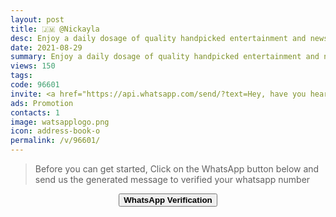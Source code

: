 ```yaml
---
layout: post
title: 🇯🇲 @Nickayla 
desc: Enjoy a daily dosage of quality handpicked entertainment and news Via our WhatsApp Status updates
date: 2021-08-29
summary: Enjoy a daily dosage of quality handpicked entertainment and news Via your WhatsApp Status, my iD code is 96601 I'm a proud member since
views: 150
tags: 
code: 96601
invite: <a href="https://api.whatsapp.com/send/?text=Hey, have you heard about this WhatsApp TV. Check out their website https://www.watsapp.tv and if you want to join use my code 87872 because I'm a member" class="page-scroll">Invite Friends</a>
ads: Promotion
contacts: 1
image: watsapplogo.png
icon: address-book-o
permalink: /v/96601/
---
```



>Before you can get started, Click on the WhatsApp button below and send us the generated message to verified your whatsapp number
   
<center><a href="https://api.whatsapp.com/send?phone={{site.tell}}&text=ID 96601 Invited Me" class="page-scroll"><button class="btn btn-outline btn-xl" id="#signup"><strong>WhatsApp Verification</strong></button></a></center>
